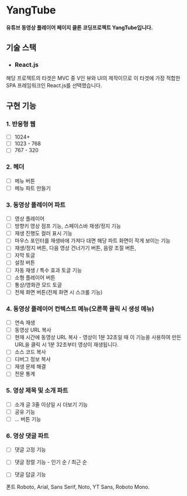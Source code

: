 # YangTube     

#### 유튜브 동영상 플레이어 페이지 클론 코딩프로젝트 YangTube입니다.

## 기술 스택
* ### React.js    
해당 프로젝트의 타겟은 MVC 중 V인 뷰와 UI의 제작이므로 이 타겟에 가장 적합한 SPA 프레임워크인 React.js를 선택했습니다.
    
## 구현 기능    
    
### 1. 반응형 웹
* [ ] 1024+
* [ ] 1023 - 768
* [ ] 767 - 320<br/>

### 2. 헤더     
* [ ] 메뉴 버튼     
* [ ] 메뉴 파트 만들기<br/>

### 3. 동영상 플레이어 파트     
* [ ] 영상 플레이어
* [ ] 방향키 영상 점프 기능, 스페이스바 재생/정지 기능
* [ ] 재생 진행도 컬러 표시 기능
* [ ] 마우스 포인터를 재생바에 가져다 대면 해당 파트 화면이 작게 보이는 기능
* [ ] 재생/정지 버튼, 다음 영상 건너가기 버튼, 음량 조절 버튼, 
* [ ] 자막 토글
* [ ] 설정 버튼
* [ ] 자동 재생 / 특수 효과 토글 기능
* [ ] 소형 플레이어 버튼
* [ ] 통상/영화관 모드 토글
* [ ] 전체 화면 버튼(전체 화면 시 스크롤 기능)<br/>

### 4. 동영상 플레이어 컨텍스트 메뉴(오른쪽 클릭 시 생성 메뉴)
* [ ] 연속 재생
* [ ] 동영상 URL 복사
* [ ] 현재 시간에 동영상 URL 복사 - 영상이 1분 32초일 때 이 기능을 사용하여 만든 URL을 클릭 시 1분 32초부터 영상이 재생됩니다.
* [ ] 소스 코드 복사
* [ ] 디버그 정보 복사
* [ ] 재생 문제 해결
* [ ] 전문 통계<br/>

### 5. 영상 제목 및 소개 파트
* [ ] 소개 글 3줄 이상일 시 더보기 기능
* [ ] 공유 기능
* [ ] ... 버튼 기능<br/>

### 6. 영상 댓글 파트
* [ ] 댓글 고정 기능
* [ ] 댓글 정렬 기능 - 인기 순 / 최근 순
* [ ] 댓글 답글 기능<br/>



폰트 Roboto, Arial, Sans Serif, Noto, YT Sans, Roboto Mono.